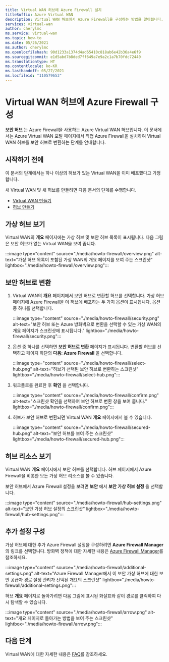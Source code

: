 ```yaml
---
title: Virtual WAN 허브에 Azure Firewall 설치
titleSuffix: Azure Virtual WAN
description: Virtual WAN 허브에서 Azure Firewall을 구성하는 방법을 알아봅니다.
services: virtual-wan
author: cherylmc
ms.service: virtual-wan
ms.topic: how-to
ms.date: 05/26/2021
ms.author: cherylmc
ms.openlocfilehash: 90d1233a1374d4ad65410c818ab6e42b36a4e6f9
ms.sourcegitcommit: e1d5abd7b8ded7ff649a7e9a2c1a7b70fdc72440
ms.translationtype: HT
ms.contentlocale: ko-KR
ms.lasthandoff: 05/27/2021
ms.locfileid: "110579653"
---
```

# <a name="configure-azure-firewall-in-a-virtual-wan-hub"></a>Virtual WAN 허브에 Azure Firewall 구성

**보안 허브** 는 Azure Firewall을 사용하는 Azure Virtual WAN 허브입니다. 이 문서에서는 Azure Virtual WAN 포털 페이지에서 직접 Azure Firewall을 설치하여 Virtual WAN 허브를 보안 허브로 변환하는 단계를 안내합니다.

## <a name="before-you-begin"></a>시작하기 전에

이 문서의 단계에서는 하나 이상의 허브가 있는 Virtual WAN을 이미 배포했다고 가정합니다.

새 Virtual WAN 및 새 허브를 만들려면 다음 문서의 단계를 수행합니다.

* [Virtual WAN 만들기](virtual-wan-site-to-site-portal.md#openvwan)
* [허브 만들기](virtual-wan-site-to-site-portal.md#hub)

## <a name="view-virtual-hubs"></a>가상 허브 보기

Virtual WAN의 **개요** 페이지에는 가상 허브 및 보안 허브 목록이 표시됩니다. 다음 그림은 보안 허브가 없는 Virtual WAN을 보여 줍니다.

:::image type="content" source="./media/howto-firewall/overview.png" alt-text="가상 허브 목록이 포함된 가상 WAN의 개요 페이지를 보여 주는 스크린샷" lightbox="./media/howto-firewall/overview.png":::

## <a name="convert-to-secured-hub"></a>보안 허브로 변환

1. Virtual WAN의 **개요** 페이지에서 보안 허브로 변환할 허브를 선택합니다. 가상 허브 페이지에 Azure Firewall을 이 허브에 배포하는 두 가지 옵션이 표시됩니다. 옵션 중 하나를 선택합니다.

   :::image type="content" source="./media/howto-firewall/security.png" alt-text="보안 허브 또는 Azure 방화벽으로 변환을 선택할 수 있는 가상 WAN의 개요 페이지가 스크린샷에 표시됩니다." lightbox="./media/howto-firewall/security.png":::

1. 옵션 중 하나를 선택하면 **보안 허브로 변환** 페이지가 표시됩니다. 변환할 허브를 선택하고 페이지 하단의 **다음: Azure Firewall** 을 선택합니다.

   :::image type="content" source="./media/howto-firewall/select-hub.png" alt-text="허브가 선택된 보안 허브로 변환하는 스크린샷" lightbox="./media/howto-firewall/select-hub.png":::
1. 워크플로를 완료한 후 **확인** 을 선택합니다.

   :::image type="content" source="./media/howto-firewall/confirm.png" alt-text="스크린샷 확인을 선택하여 보안 허브로 변환 창을 보여 줍니다." lightbox="./media/howto-firewall/confirm.png":::
1. 허브가 보안 허브로 변환되면 Virtual WAN **개요** 페이지에서 볼 수 있습니다.

   :::image type="content" source="./media/howto-firewall/secured-hub.png" alt-text="보안 허브를 보여 주는 스크린샷" lightbox="./media/howto-firewall/secured-hub.png":::

## <a name="view-hub-resources"></a>허브 리소스 보기

Virtual WAN **개요** 페이지에서 보안 허브를 선택합니다. 허브 페이지에서 Azure Firewall을 비롯한 모든 가상 허브 리소스를 볼 수 있습니다.

보안 허브에서 Azure Firewall 설정을 보려면 **보안** 에서 **보안 가상 허브 설정** 을 선택합니다.

:::image type="content" source="./media/howto-firewall/hub-settings.png" alt-text="보안 가상 허브 설정의 스크린샷" lightbox="./media/howto-firewall/hub-settings.png":::

## <a name="configure-additional-settings"></a>추가 설정 구성

가상 허브에 대한 추가 Azure Firewall 설정을 구성하려면 **Azure Firewall Manager** 의 링크를 선택합니다. 방화벽 정책에 대한 자세한 내용은 [Azure Firewall Manager](../firewall-manager/secure-cloud-network.md#create-a-firewall-policy-and-secure-your-hub)를 참조하세요.

:::image type="content" source="./media/howto-firewall/additional-settings.png" alt-text="Azure Firewall Manager에서 이 보안 가상 허브에 대한 보안 공급자 경로 설정 관리가 선택된 개요의 스크린샷" lightbox="./media/howto-firewall/additional-settings.png":::

허브 **개요** 페이지로 돌아가려면 다음 그림에 표시된 화살표와 같이 경로를 클릭하여 다시 탐색할 수 있습니다.

:::image type="content" source="./media/howto-firewall/arrow.png" alt-text="개요 페이지로 돌아가는 방법을 보여 주는 스크린샷" lightbox="./media/howto-firewall/arrow.png":::

## <a name="next-steps"></a>다음 단계

Virtual WAN에 대한 자세한 내용은 [FAQ](virtual-wan-faq.md)를 참조하세요.
